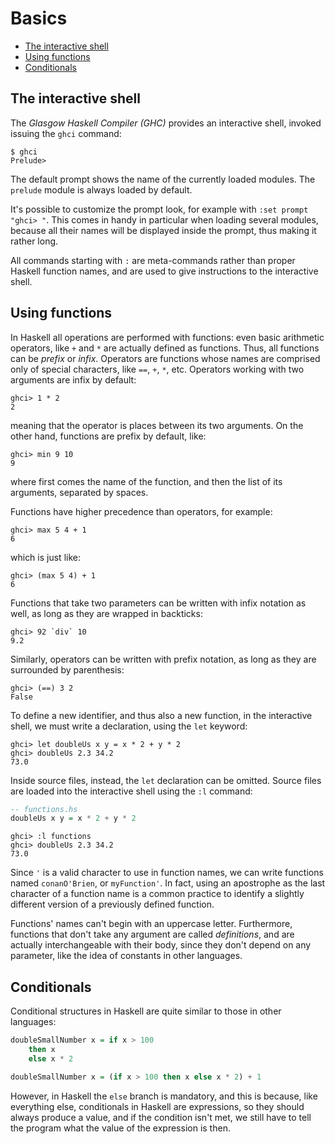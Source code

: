 # Basics

- [The interactive shell](#the-interactive-shell)
- [Using functions](#using-functions)
- [Conditionals](#conditionals)


## The interactive shell

The *Glasgow Haskell Compiler (GHC)* provides an interactive shell, invoked issuing the `ghci` command:

```
$ ghci
Prelude>
```

The default prompt shows the name of the currently loaded modules. The `prelude` module is always loaded by default.

It's possible to customize the prompt look, for example with `:set prompt "ghci> "`. This comes in handy in particular when loading several modules, because all their names will be displayed inside the prompt, thus making it rather long.

All commands starting with `:` are meta-commands rather than proper Haskell function names, and are used to give instructions to the interactive shell.


## Using functions

In Haskell all operations are performed with functions: even basic arithmetic operators, like `+` and `*` are actually defined as functions. Thus, all functions can be *prefix* or *infix*. Operators are functions whose names are comprised only of special characters, like `==`, `+`, `*`, etc. Operators working with two arguments are infix by default:

```
ghci> 1 * 2
2
```

meaning that the operator is places between its two arguments. On the other hand, functions are prefix by default, like:

```
ghci> min 9 10
9
```

where first comes the name of the function, and then the list of its arguments, separated by spaces.

Functions have higher precedence than operators, for example:

```
ghci> max 5 4 + 1
6
```

which is just like:

```
ghci> (max 5 4) + 1
6
```

Functions that take two parameters can be written with infix notation as well, as long as they are wrapped in backticks:

```
ghci> 92 `div` 10
9.2
```

Similarly, operators can be written with prefix notation, as long as they are surrounded by parenthesis:

```
ghci> (==) 3 2
False
```

To define a new identifier, and thus also a new function, in the interactive shell, we must write a declaration, using the `let` keyword:

```
ghci> let doubleUs x y = x * 2 + y * 2
ghci> doubleUs 2.3 34.2
73.0
```

Inside source files, instead, the `let` declaration can be omitted. Source files are loaded into the interactive shell using the `:l` command:

```haskell
-- functions.hs
doubleUs x y = x * 2 + y * 2
```

```
ghci> :l functions
ghci> doubleUs 2.3 34.2
73.0
```

Since `'` is a valid character to use in function names, we can write functions named `conanO'Brien`, or `myFunction'`. In fact, using an apostrophe as the last character of a function name is a common practice to identify a slightly different version of a previously defined function.

Functions' names can't begin with an uppercase letter. Furthermore, functions that don't take any argument are called *definitions*, and are actually interchangeable with their body, since they don't depend on any parameter, like the idea of constants in other languages.


## Conditionals

Conditional structures in Haskell are quite similar to those in other languages:

```haskell
doubleSmallNumber x = if x > 100
    then x
    else x * 2

doubleSmallNumber x = (if x > 100 then x else x * 2) + 1
```

However, in Haskell the `else` branch is mandatory, and this is because, like everything else, conditionals in Haskell are expressions, so they should always produce a value, and if the condition isn't met, we still have to tell the program what the value of the expression is then.
